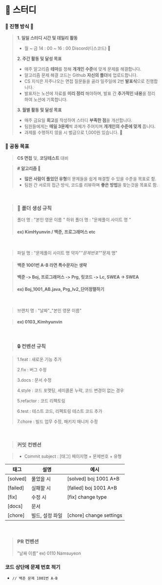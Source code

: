 # 📕 스터디
###  💭 진행 방식 👀

> **1. 일일 스터디 시간 및 데일리 활동**
> 
> - 월 ~ 금 14 : 00 ~ 16 : 00 Discord(디스코드) 🧠
> 
> **2. 주간 활동 및 달성 목표**
> 
> - 매주 알고리즘 **테마**를 정해 **개개인 수준**에 맞게 문제를 해결합니다.
> - 알고리즘 문제 해결 코드는 Github **자신의 폴더**에 업로드합니다.
> - CS 지식은 자주나오는 면접 질문들을 골라 일주일에 2번 **발표식**으로 진행합니다.
> - 발표자는 노션에 자료를 **미리 정리** 해야하며, 발표 간 **추가적인 내용**을 정리하여 노션에 기록합니다.
> 
> **3. 월별 활동 및 달성 목표**
> 
> - 매주 금요일 **회고**를 작성하여 스터디 **부족한 점**을 개선합니다.
> - 팀원들에게는 **매일 3문제**씩 과제가 주어지며 **개개인의 수준에 맞게** 풉니다.
> - 과제를 수행하지 않을 시 벌금으로 1,000원 있습니다. 💩

### 💭 공동 목표

> **CS 면접** 및, **코딩테스트** 대비
> 

> **# 알고리즘 🏁**
> 
> - **많은 사람이 풀었던 유형**의 문제들을 쉽게 해결할 수 있을 수준을 목표로 함.
> - 팀원 간 서로의 접근 방식, 코드를 리뷰하며 **좋은 방법**을 찾는것을 목표로 함.

<br>

> ### 💾 폴더 생성 규칙

> 폴더 명 : "본인 영문 이름 "
> 하위 폴더 명 : "문제풀이 사이트 명 "
> #### ex) KimHyunvin / 백준, 프로그래머스 etc

<br>

> 파일 명 : "문제풀이 사이트 명 약자"_"문제번호"_"문제 명"

> #### 백준 1001번 A-B 라면 특수문자는 생략
> #### 백준 -> Boj, 프로그래머스 -> Prg, 릿코드 -> Lc, SWEA -> SWEA
> #### ex) Boj_1001_AB.java, Prg_lv2_단어정렬하기

<br>

> 브랜치 명 : "날짜"_"본인 영문 이름"

> #### ex) 0103_Kimhyunvin

<br>

> ### 🔒 컨벤션 규칙

> 1.feat : 새로운 기능 추가
> 
> 2.fix : 버그 수정
> 
> 3.docs : 문서 수정
> 
> 4.style : 코드 포맷팅, 세미콜론 누락, 코드 변경이 없는 경우
> 
> 5.refactor : 코드 리펙토링
> 
> 6.test : 테스트 코드, 리펙토링 테스트 코드 추가
> 
> 7.chore : 빌드 업무 수정, 패키지 매니저 수정
       
<br>

> ### 커밋 컨벤션

> - Commit subject : [태그] 페이지명 + 문제번호 + 유형

| 태그 | 설명 | 예시 |
| --- | --- | --- |
| [solved] | 풀었을 시 | [solved] boj 1001 A+B |
| [failed] | 실패할 시 | [falied] boj 1001 A+B |
| [fix] | 수정 시 | [fix] change type | 
| [docs] | 문서 | | [docs] boj 1001 A+B annotation change|
| [chore] | 빌드, 설정 파일 | [chore] change settings |

<br>

> ### PR 컨벤션
>
> "날짜 이름" ex) 0110 Namsuyeon 

### 코드 상단에 문제 번호 적기

- `// 백준 문제 1001번 A-B`   
   

